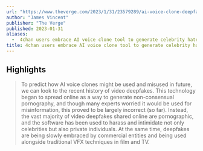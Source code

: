 ```yaml
---
url: "https://www.theverge.com/2023/1/31/23579289/ai-voice-clone-deepfake-abuse-4chan-elevenlabs"
author: "James Vincent"
publisher: "The Verge"
published: 2023-01-31
aliases:
  -  4chan users embrace AI voice clone tool to generate celebrity hatespeech
title: 4chan users embrace AI voice clone tool to generate celebrity hatespeech
---
```


## Highlights
> To predict how AI voice clones might be used and misused in future, we can look to the recent history of video deepfakes. This technology began to spread online as a way to generate non-consensual pornography, and though many experts worried it would be used for misinformation, this proved to be largely incorrect (so far). Instead, the vast majority of video deepfakes shared online are pornographic, and the software has been used to harass and intimidate not only celebrities but also private individuals. At the same time, deepfakes are being slowly embraced by commercial entities and being used alongside traditional VFX techniques in film and TV.

